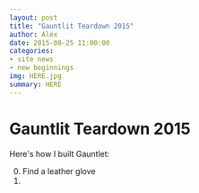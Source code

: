 ```yaml
---
layout: post
title: "Gauntlit Teardown 2015"
author: Alex
date: 2015-08-25 11:00:00
categories:
- site news
- new beginnings
img: HERE.jpg
summary: HERE
---
```


# Gauntlit Teardown 2015

Here's how I built Gauntlet:

0. Find a leather glove
0. 